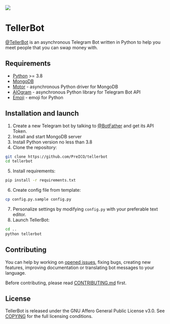 ![](https://i.imgur.com/cPUUcTw.jpg)

# TellerBot
[@TellerBot](https://t.me/TellerBot) is an asynchronous Telegram Bot written in Python to help you meet people that you can swap money with.


## Requirements
* [Python](https://www.python.org/downloads) >= 3.8
* [MongoDB](https://docs.mongodb.com/manual/installation/)
* [Motor](https://github.com/mongodb/motor) - asynchronous Python driver for MongoDB
* [AIOgram](https://github.com/aiogram/aiogram) - asynchronous Python library for Telegram Bot API
* [Emoji](https://github.com/carpedm20/emoji) - emoji for Python


## Installation and launch
1. Create a new Telegram bot by talking to [@BotFather](https://t.me/BotFather) and get its API Token.
2. Install and start MongoDB server
3. Install Python version no less than 3.8
4. Clone the repository:  
```bash
git clone https://github.com/PreICO/tellerbot
cd tellerbot
```
5. Install requirements:
```bash
pip install -r requirements.txt
```
6. Create config file from template:
```bash
cp config.py.sample config.py
```
7. Personalize settings by modifying ```config.py``` with your preferable text editor.
8. Launch TellerBot:
```bash
cd ..
python tellerbot
```

## Contributing
You can help by working on [opened issues](https://github.com/preico/tellerbot/issues), fixing bugs, creating new features, improving documentation or translating bot messages to your language.

Before contributing, please read [CONTRIBUTING.md](https://github.com/PreICO/TellerBot/blob/master/CONTRIBUTING.md) first.


## License
TellerBot is released under the GNU Affero General Public License v3.0. See [COPYING](https://github.com/PreICO/TellerBot/blob/master/COPYING) for the full licensing conditions.
